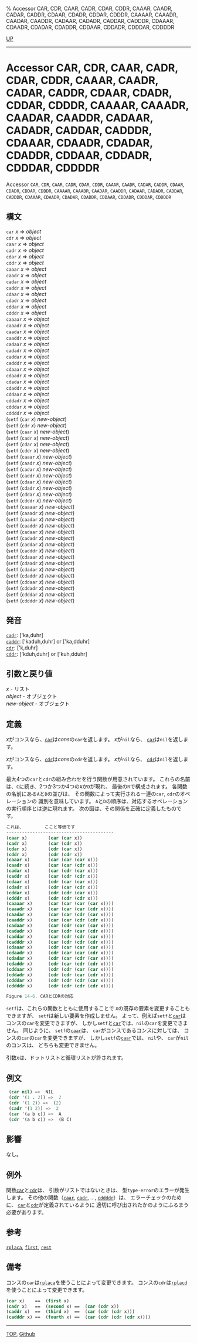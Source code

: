% Accessor CAR, CDR, CAAR, CADR, CDAR, CDDR, CAAAR, CAADR, CADAR, CADDR, CDAAR, CDADR, CDDAR, CDDDR, CAAAAR, CAAADR, CAADAR, CAADDR, CADAAR, CADADR, CADDAR, CADDDR, CDAAAR, CDAADR, CDADAR, CDADDR, CDDAAR, CDDADR, CDDDAR, CDDDDR

[UP](14.2.html)  

---

# Accessor CAR, CDR, CAAR, CADR, CDAR, CDDR, CAAAR, CAADR, CADAR, CADDR, CDAAR, CDADR, CDDAR, CDDDR, CAAAAR, CAAADR, CAADAR, CAADDR, CADAAR, CADADR, CADDAR, CADDDR, CDAAAR, CDAADR, CDADAR, CDADDR, CDDAAR, CDDADR, CDDDAR, CDDDDR


Accessor `CAR`, `CDR`,
`CAAR`, `CADR`, `CDAR`, `CDDR`,
`CAAAR`, `CAADR`, `CADAR`, `CADDR`,
`CDAAR`, `CDADR`, `CDDAR`, `CDDDR`,
`CAAAAR`, `CAAADR`, `CAADAR`, `CAADDR`,
`CADAAR`, `CADADR`, `CADDAR`, `CADDDR`,
`CDAAAR`, `CDAADR`, `CDADAR`, `CDADDR`,
`CDDAAR`, `CDDADR`, `CDDDAR`, `CDDDDR`


## 構文

`car` *x* => *object*  
`cdr` *x* => *object*  
`caar` *x* => *object*  
`cadr` *x* => *object*  
`cdar` *x* => *object*  
`cddr` *x* => *object*  
`caaar` *x* => *object*  
`caadr` *x* => *object*  
`cadar` *x* => *object*  
`caddr` *x* => *object*  
`cdaar` *x* => *object*  
`cdadr` *x* => *object*  
`cddar` *x* => *object*  
`cdddr` *x* => *object*  
`caaaar` *x* => *object*  
`caaadr` *x* => *object*  
`caadar` *x* => *object*  
`caaddr` *x* => *object*  
`cadaar` *x* => *object*  
`cadadr` *x* => *object*  
`caddar` *x* => *object*  
`cadddr` *x* => *object*  
`cdaaar` *x* => *object*  
`cdaadr` *x* => *object*  
`cdadar` *x* => *object*  
`cdaddr` *x* => *object*  
`cddaar` *x* => *object*  
`cddadr` *x* => *object*  
`cdddar` *x* => *object*  
`cddddr` *x* => *object*  
(`setf` (`car` *x*) *new-object*)  
(`setf` (`cdr` *x*) *new-object*)  
(`setf` (`caar` *x*) *new-object*)  
(`setf` (`cadr` *x*) *new-object*)  
(`setf` (`cdar` *x*) *new-object*)  
(`setf` (`cddr` *x*) *new-object*)  
(`setf` (`caaar` *x*) *new-object*)  
(`setf` (`caadr` *x*) *new-object*)  
(`setf` (`cadar` *x*) *new-object*)  
(`setf` (`caddr` *x*) *new-object*)  
(`setf` (`cdaar` *x*) *new-object*)  
(`setf` (`cdadr` *x*) *new-object*)  
(`setf` (`cddar` *x*) *new-object*)  
(`setf` (`cdddr` *x*) *new-object*)  
(`setf` (`caaaar` *x*) *new-object*)  
(`setf` (`caaadr` *x*) *new-object*)  
(`setf` (`caadar` *x*) *new-object*)  
(`setf` (`caaddr` *x*) *new-object*)  
(`setf` (`cadaar` *x*) *new-object*)  
(`setf` (`cadadr` *x*) *new-object*)  
(`setf` (`caddar` *x*) *new-object*)  
(`setf` (`cadddr` *x*) *new-object*)  
(`setf` (`cdaaar` *x*) *new-object*)  
(`setf` (`cdaadr` *x*) *new-object*)  
(`setf` (`cdadar` *x*) *new-object*)  
(`setf` (`cdaddr` *x*) *new-object*)  
(`setf` (`cddaar` *x*) *new-object*)  
(`setf` (`cddadr` *x*) *new-object*)  
(`setf` (`cdddar` *x*) *new-object*)  
(`setf` (`cddddr` *x*) *new-object*)


## 発音

[`cadr`](14.2.car.html): ['ka,duhr]  
[`caddr`](14.2.car.html): ['kaduh,duhr] or ['ka,dduhr]  
[`cdr`](14.2.car.html): ['k,duhr]  
[`cddr`](14.2.car.html): ['kduh,duhr] or ['kuh,dduhr]


## 引数と戻り値

*x* - リスト  
*object* - オブジェクト  
*new-object* - オブジェクト


## 定義

*x*がコンスなら、[`car`](14.2.car.html)は*cons*の`car`を返します。
*x*が`nil`なら、 [`car`](14.2.car.html)は`nil`を返します。

*x*がコンスなら、[`cdr`](14.2.car.html)は*cons*の`cdr`を返します。
*x*が`nil`なら、 [`cdr`](14.2.car.html)は`nil`を返します。

最大4つの`car`と`cdr`の組み合わせを行う関数が用意されています。
これらの名前は、`C`に続き、2つか3つか4つの`A`か`D`が現れ、
最後の`R`で構成されます。
各関数の名前にある`A`と`D`の並びは、
その関数によって実行される一連の`car`, `cdr`のオペレーションの
識別を意味しています。
`A`と`D`の順序は、対応するオペレーションの実行順序とは逆に現れます。
次の図は、その関係を正確に定義したものです。

```lisp
これは、        ここと等価です
-----------------------------------------
(caar x)        (car (car x))
(cadr x)        (car (cdr x))
(cdar x)        (cdr (car x))
(cddr x)        (cdr (cdr x))
(caaar x)       (car (car (car x)))
(caadr x)       (car (car (cdr x)))
(cadar x)       (car (cdr (car x)))
(caddr x)       (car (cdr (cdr x)))
(cdaar x)       (cdr (car (car x)))
(cdadr x)       (cdr (car (cdr x)))
(cddar x)       (cdr (cdr (car x)))
(cdddr x)       (cdr (cdr (cdr x)))
(caaaar x)      (car (car (car (car x))))
(caaadr x)      (car (car (car (cdr x))))
(caadar x)      (car (car (cdr (car x))))
(caaddr x)      (car (car (cdr (cdr x))))
(cadaar x)      (car (cdr (car (car x))))
(cadadr x)      (car (cdr (car (cdr x))))
(caddar x)      (car (cdr (cdr (car x))))
(cadddr x)      (car (cdr (cdr (cdr x))))
(cdaaar x)      (cdr (car (car (car x))))
(cdaadr x)      (cdr (car (car (cdr x))))
(cdadar x)      (cdr (car (cdr (car x))))
(cdaddr x)      (cdr (car (cdr (cdr x))))
(cddaar x)      (cdr (cdr (car (car x))))
(cddadr x)      (cdr (cdr (car (cdr x))))
(cdddar x)      (cdr (cdr (cdr (car x))))
(cddddr x)      (cdr (cdr (cdr (cdr x))))

Figure 14-6. CARとCDRの対応
```

`setf`は、これらの関数とともに使用することで
*x*の既存の要素を変更することもできますが、
`setf`は新しい要素を作成しません。
よって、例えば`setf`と[`car`](14.2.car.html)はコンスの`car`を変更できますが、
しかし`setf`と[`car`](14.2.car.html)では、`nil`の`car`を変更できません。
同じように、
`setf`の[`caar`](14.2.car.html)は、
`car`がコンスであるコンスに対しては、
コンスの`car`の`car`を変更できますが、
しかし`setf`の[`caar`](14.2.car.html)では、
`nil`や、
`car`が`nil`のコンスは、
どちらも変更できません。

引数*x*は、ドットリストと循環リストが許されます。


## 例文

```lisp
 (car nil) =>  NIL  
 (cdr '(1 . 2)) =>  2
 (cdr '(1 2)) =>  (2)
 (cadr '(1 2)) =>  2 
 (car '(a b c)) =>  A
 (cdr '(a b c)) =>  (B C)
```

## 影響

なし。


## 例外

関数[`car`](14.2.car.html)と[`cdr`](14.2.car.html)は、
引数がリストではないときは、
型`type-error`のエラーが発生します。
その他の関数（[`caar`](14.2.car.html), [`cadr`](14.2.car.html), ..., [`cddddr`](14.2.car.html)）は、
エラーチェックのために、
[`car`](14.2.car.html)と[`cdr`](14.2.car.html)が定義されているように
適切に呼び出されたかのようにふるまう必要があります。


## 参考

[`rplaca`](14.2.rplaca.html),
[`first`](14.2.first.html),
[`rest`](14.2.rest.html)


## 備考

コンスの`car`は[`rplaca`](14.2.rplaca.html)を使うことによって変更できます。
コンスの`cdr`は[`rplacd`](14.2.rplaca.html)を使うことによって変更できます。

```lisp
(car x)    ==  (first x)
(cadr x)   ==  (second x) ==  (car (cdr x))
(caddr x)  ==  (third x)  ==  (car (cdr (cdr x)))
(cadddr x) ==  (fourth x) ==  (car (cdr (cdr (cdr x))))
```


---
[TOP](index.html),  [Github](https://github.com/nptcl/npt-japanese)

